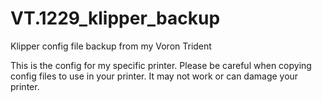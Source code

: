 # VT.1229_klipper_backup
Klipper config file backup from my Voron Trident

This is the config for my specific printer. Please be careful when copying config files to use in your printer. It may not work or can damage your printer.
